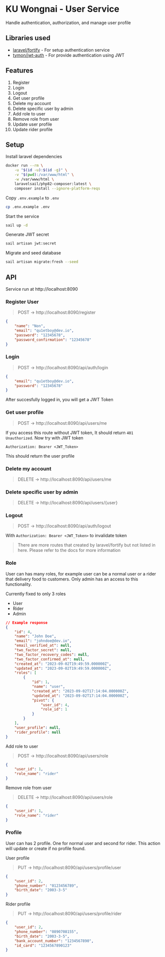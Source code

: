 # KU Wongnai - User Service

Handle authentication, authorization, and manage user profile

## Libraries used

-   [laravel/fortify](https://laravel.com/docs/10.x/fortify) - For setup authentication service
-   [tymon/jwt-auth](https://github.com/tymondesigns/jwt-auth) - For provide authentication using JWT

## Features

1. Register
2. Login
3. Logout
4. Get user profile
5. Delete my account
6. Delete specific user by admin
7. Add role to user
8. Remove role from user
9. Update user profile
10. Update rider profile

## Setup

Install laravel dependencies

```sh
docker run --rm \
    -u "$(id -u):$(id -g)" \
    -v "$(pwd):/var/www/html" \
    -w /var/www/html \
    laravelsail/php82-composer:latest \
    composer install --ignore-platform-reqs
```

Copy `.env.example` to `.env`
```sh
cp .env.example .env
```

Start the service

```sh
sail up -d
```

Generate JWT secret

```sh
sail artisan jwt:secret
```

Migrate and seed database

```sh
sail artisan migrate:fresh --seed
```

## API

Service run at http://localhost:8090

### Register User

> POST -> http://localhost:8090/register

```json
{
    "name": "Non",
    "email": "qu1etboy@dev.io",
    "password": "12345678",
    "password_confirmation": "12345678"
}
```

### Login

> POST -> http://localhost:8090/api/auth/login

```json
{
    "email": "qu1etboy@dev.io",
    "password": "12345678"
}
```

After succesfully logged in, you will get a JWT Token

### Get user profile

> POST -> http://localhost:8090/api/users/me

If you access this route without JWT token, It should return `401 Unauthorized`. Now try with JWT token

```
Authorization: Bearer <JWT_Token>
```

This should return the user profile

### Delete my account

> DELETE -> http://localhost:8090/api/users/me

### Delete specific user by admin

> DELETE -> http://localhost:8090/api/users/{user}

### Logout

> POST -> http://localhost:8090/api/auth/logout

With `Authorization: Bearer <JWT_Token>` to invalidate token

> There are more routes that created by laravel/fortify but not listed in here. Please refer to the docs for more information

### Role

User can has many roles, for example user can be a normal user or a rider that delivery food to customers. Only admin has an access to this functionality.

Currently fixed to only 3 roles

-   User
-   Rider
-   Admin

```json
// Example response
{
    "id": 4,
    "name": "John Doe",
    "email": "johndoe@dev.io",
    "email_verified_at": null,
    "two_factor_secret": null,
    "two_factor_recovery_codes": null,
    "two_factor_confirmed_at": null,
    "created_at": "2023-09-02T19:49:59.000000Z",
    "updated_at": "2023-09-02T19:49:59.000000Z",
    "roles": [
        {
            "id": 1,
            "name": "user",
            "created_at": "2023-09-02T17:14:04.000000Z",
            "updated_at": "2023-09-02T17:14:04.000000Z",
            "pivot": {
                "user_id": 4,
                "role_id": 1
            }
        }
    ],
    "user_profile": null,
    "rider_profile": null
}
```

Add role to user

> POST -> http://localhost:8090/api/users/role

```json
{
    "user_id": 1,
    "role_name": "rider"
}
```

Remove role from user

> DELETE -> http://localhost:8090/api/users/role

```json
{
    "user_id": 1,
    "role_name": "rider"
}
```

### Profile

User can has 2 profile. One for normal user and second for rider. This action will update or create if no profile found.

User profile

> PUT -> http://localhost:8090/api/users/profile/user

```json
{
    "user_id": 2,
    "phone_number": "0123456789",
    "birth_date": "2003-3-5"
}
```

Rider profile

> PUT -> http://localhost:8090/api/users/profile/rider

```json
{
    "user_id": 2,
    "phone_number": "0890708155",
    "birth_date": "2003-3-5",
    "bank_account_number": "1234567890",
    "id_card": "1234567890123"
}
```
